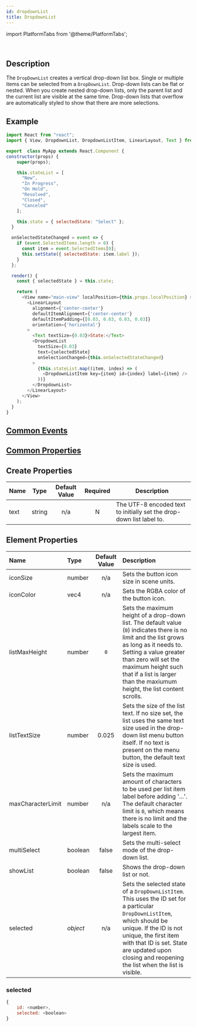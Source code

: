 ```yaml
---
id: dropdownList
title: DropdownList
---
```


import PlatformTabs from '@theme/PlatformTabs';

<PlatformTabs component='dropdownlist' />​

## Description

The `DropDownList` creates a vertical drop-down list box. Single or multiple items can be selected from a `DropDownList`. Drop-down lists can be flat or nested. When you create nested drop-down lists, only the parent list and the current list are visible at the same time. Drop-down lists that overflow are automatically styled to show that there are more selections.

## Example

```javascript
import React from "react";
import { View, DropdownList, DropdownListItem, LinearLayout, Text } from "magic-script-components";

export  class MyApp extends React.Component {
constructor(props) {
    super(props);

    this.stateList = [
      "New",
      "In Progress",
      "On Hold",
      "Resolved",
      "Closed",
      "Canceled"
    ];

    this.state = { selectedState: "Select" };
  }

  onSelectedStateChanged = event => {
    if (event.SelectedItems.length > 0) {
      const item = event.SelectedItems[0];
      this.setState({ selectedState: item.label });
    }
  };

  render() {
    const { selectedState } = this.state;

    return (
      <View name="main-view" localPosition={this.props.localPosition} >
        <LinearLayout
          alignment={'center-center'}
          defaultItemAlignment={'center-center'}
          defaultItemPadding={[0.03, 0.03, 0.03, 0.03]}
          orientation={'horizontal'}
        >
          <Text textSize={0.03}>State:</Text>
          <DropdownList
            textSize={0.03}
            text={selectedState}
            onSelectionChanged={this.onSelectedStateChanged}
          >
            {this.stateList.map((item, index) => (
              <DropdownListItem key={item} id={index} label={item} />
            ))}
          </DropdownList>
        </LinearLayout>
      </View>
    );
  }
}
```

## [Common Events](../events/CommonEvents.md)

## [Common Properties](../types/Properties.md)

## Create Properties

| Name | Type   | Default Value | Required | Description                                                          |
| ---- | ------ | :-----------: | :------: | -------------------------------------------------------------------- |
| text | string |      n/a      |    N     | The UTF-8 encoded text to initially set the drop-down list label to. |

## Element Properties

| Name              | Type     | Default Value | Description                                                                                                                                                                                                                                                                                 |
| :---------------- | :------- | :-----------: | :------------------------------------------------------------------------------------------------------------------------------------------------------------------------------------------------------------------------------------------------------------------------------------------ |
| iconSize          | number   |      n/a      | Sets the button icon size in scene units.                                                                                                                                                                                                                                                   |
| iconColor         | vec4     |      n/a      | Sets the RGBA color of the button icon.                                                                                                                                                                                                                                                     |
| listMaxHeight     | number   |      `0`      | Sets the maximum height of a drop-down list. The default value (`0`) indicates there is no limit and the list grows as long as it needs to. Setting a value greater than zero will set the maximum height such that if a list is larger than the maxiumum height, the list content scrolls. |
| listTextSize      | number   |     0.025     | Sets the size of the list text. If no size set, the list uses the same text size used in the drop-down list menu button itself. If no text is present on the menu button, the default text size is used.                                                                                    |
| maxCharacterLimit | number   |      n/a      | Sets the maximum amount of characters to be used per list item label before adding '...'. The default character limit is `0`, which means there is no limit and the labels scale to the largest item.                                                                                       |
| multiSelect       | boolean  |     false     | Sets the multi-select mode of the drop-down list.                                                                                                                                                                                                                                           |
| showList          | boolean  |     false     | Shows the drop-down list or not.                                                                                                                                                                                                                                                            |
| selected          | _object_ |      n/a      | Sets the selected state of a `DropDownListItem`. This uses the ID set for a particular `DropDownListItem`, which should be unique. If the ID is not unique, the first item with that ID is set. State are updated upon closing and reopening the list when the list is visible.             |

### selected

```javascript
{
    id: <number>,
    selected: <boolean>
}
```